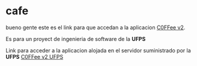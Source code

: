 # cafe
bueno gente este es el link para que accedan a la aplicacion [C0FFee v2](http://cafe2-env.eskr72fcaw.us-east-1.elasticbeanstalk.com/).

Es para un proyect de ingenieria de software de la **UFPS**

Link para acceder a la aplicacion alojada en el servidor suministrado por la **UFPS** [C0FFee v2 UFPS](http://coffee.ingsw.ingsistemasufps.co/)
